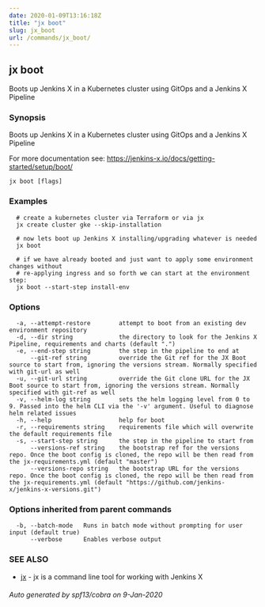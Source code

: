 ```yaml
---
date: 2020-01-09T13:16:18Z
title: "jx boot"
slug: jx_boot
url: /commands/jx_boot/
---
```

## jx boot

Boots up Jenkins X in a Kubernetes cluster using GitOps and a Jenkins X Pipeline

### Synopsis

Boots up Jenkins X in a Kubernetes cluster using GitOps and a Jenkins X Pipeline 

For more documentation see: https://jenkins-x.io/docs/getting-started/setup/boot/

```
jx boot [flags]
```

### Examples

```
  # create a kubernetes cluster via Terraform or via jx
  jx create cluster gke --skip-installation
  
  # now lets boot up Jenkins X installing/upgrading whatever is needed
  jx boot
  
  # if we have already booted and just want to apply some environment changes without
  # re-applying ingress and so forth we can start at the environment step:
  jx boot --start-step install-env
```

### Options

```
  -a, --attempt-restore        attempt to boot from an existing dev environment repository
  -d, --dir string             the directory to look for the Jenkins X Pipeline, requirements and charts (default ".")
  -e, --end-step string        the step in the pipeline to end at
      --git-ref string         override the Git ref for the JX Boot source to start from, ignoring the versions stream. Normally specified with git-url as well
  -u, --git-url string         override the Git clone URL for the JX Boot source to start from, ignoring the versions stream. Normally specified with git-ref as well
  -v, --helm-log string        sets the helm logging level from 0 to 9. Passed into the helm CLI via the '-v' argument. Useful to diagnose helm related issues
  -h, --help                   help for boot
  -r, --requirements string    requirements file which will overwrite the default requirements file
  -s, --start-step string      the step in the pipeline to start from
      --versions-ref string    the bootstrap ref for the versions repo. Once the boot config is cloned, the repo will be then read from the jx-requirements.yml (default "master")
      --versions-repo string   the bootstrap URL for the versions repo. Once the boot config is cloned, the repo will be then read from the jx-requirements.yml (default "https://github.com/jenkins-x/jenkins-x-versions.git")
```

### Options inherited from parent commands

```
  -b, --batch-mode   Runs in batch mode without prompting for user input (default true)
      --verbose      Enables verbose output
```

### SEE ALSO

* [jx](/commands/jx/)	 - jx is a command line tool for working with Jenkins X

###### Auto generated by spf13/cobra on 9-Jan-2020

